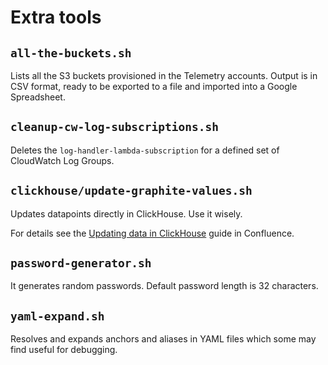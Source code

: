 # Extra tools

## `all-the-buckets.sh` 

Lists all the S3 buckets provisioned in the Telemetry accounts. Output is in CSV format, ready to be exported to a file and imported into a Google Spreadsheet.

## `cleanup-cw-log-subscriptions.sh`

Deletes the `log-handler-lambda-subscription` for a defined set of CloudWatch Log Groups.

## `clickhouse/update-graphite-values.sh`

Updates datapoints directly in ClickHouse. Use it wisely.

For details see the [Updating data in ClickHouse](https://confluence.tools.tax.service.gov.uk/display/TEL/Updating+data+in+ClickHouse) guide in Confluence.

## `password-generator.sh`

It generates random passwords. Default password length is 32 characters.

## `yaml-expand.sh`

Resolves and expands anchors and aliases in YAML files which some may find useful for debugging. 